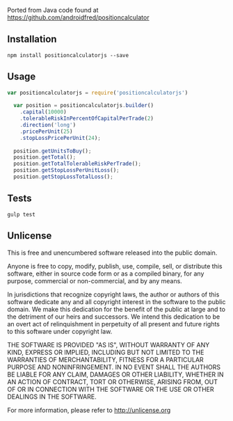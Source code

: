 Ported from Java code found at https://github.com/androidfred/positioncalculator

## Installation
```
npm install positioncalculatorjs --save
```
## Usage

```javascript
var positioncalculatorjs = require('positioncalculatorjs')
  
  var position = positioncalculatorjs.builder()
    .capital(10000)
    .tolerableRiskInPercentOfCapitalPerTrade(2)
    .direction('long')
    .pricePerUnit(25)
    .stopLossPricePerUnit(24);
  
  position.getUnitsToBuy();
  position.getTotal();
  position.getTotalTolerableRiskPerTrade();
  position.getStopLossPerUnitLoss();
  position.getStopLossTotalLoss();
```

## Tests
```
gulp test
```
  
## Unlicense
This is free and unencumbered software released into the public domain.

Anyone is free to copy, modify, publish, use, compile, sell, or distribute this software, either in source code form or as a compiled binary, for any purpose, commercial or non-commercial, and by any means.

In jurisdictions that recognize copyright laws, the author or authors of this software dedicate any and all copyright interest in the software to the public domain. We make this dedication for the benefit of the public at large and to the detriment of our heirs and successors. We intend this dedication to be an overt act of relinquishment in perpetuity of all present and future rights to this software under copyright law.

THE SOFTWARE IS PROVIDED "AS IS", WITHOUT WARRANTY OF ANY KIND, EXPRESS OR IMPLIED, INCLUDING BUT NOT LIMITED TO THE WARRANTIES OF MERCHANTABILITY, FITNESS FOR A PARTICULAR PURPOSE AND NONINFRINGEMENT. IN NO EVENT SHALL THE AUTHORS BE LIABLE FOR ANY CLAIM, DAMAGES OR OTHER LIABILITY, WHETHER IN AN ACTION OF CONTRACT, TORT OR OTHERWISE, ARISING FROM, OUT OF OR IN CONNECTION WITH THE SOFTWARE OR THE USE OR OTHER DEALINGS IN THE SOFTWARE.

For more information, please refer to http://unlicense.org
